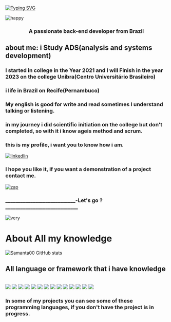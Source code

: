 [![Typing SVG](https://readme-typing-svg.demolab.com?font=Fira+Code&size=33&pause=1000&color=F74CC6&random=true&width=435&lines=Hi%2C+my+name+is+Ellen+Samanta%F0%9F%91%8B%F0%9F%8F%BC;I'm+a+Full-Stack+developer+with+DevOps+knowledge+and+concepts.;I+Graduated+in+Systems+Analysis+and+Development.;Welcome+to+my+GitHub+Profile%E2%98%BA%EF%B8%8F)](https://git.io/typing-svg)


![happy](https://emojipedia-us.s3.amazonaws.com/source/microsoft-teams/337/woman-raising-hand-medium-skin-tone_1f64b-1f3fd-200d-2640-fe0f.png)
<h3 align="center">A passionate back-end developer from Brazil</h3>

## about me: i Study ADS(analysis and systems development) 
### I started in college in the Year 2021 and I will Finish in the year 2023 on the college Unibra(Centro Universitário Brasileiro)
### i life in Brazil on Recife(Pernambuco)
### My english is good for write and read sometimes I understand talking or listening.

### in my journey i did scientific initiation on the college but don't completed, so with it i know ageis method and scrum.

### this is my profile, i want you to know how i am.

[![linkedlin](https://img.shields.io/badge/LinkedIn-0077B5?style=for-the-badge&logo=linkedin&logoColor=white)](https://www.linkedin.com/in/ellen-samanta-nunes-da-silva-674a42227/)

### I hope you like it, if you want a demonstration of a project contact me. 
[![zap](https://img.shields.io/badge/WhatsApp-25D366?style=for-the-badge&logo=whatsapp&logoColor=white)](https://api.whatsapp.com/send?phone=5581981311245)


### ____________________________-Let's go ? _____________________________

![very](https://media0.giphy.com/media/LXHJRRjnviw7e/giphy.gif?cid=790b76110b12ba450501b345270ccdd4907170ae696d336c&rid=giphy.gif&ct=g)

# About All my knowledge
![Samanta00 GitHub stats](https://github-readme-stats.vercel.app/api?username=Samanta00&show_icons=true&theme=radical)

## All language or framework that i have knowledge 
<div alt="html5" style="display: inline_block"><br/>
<img src="https://img.shields.io/badge/HTML5-E34F26?style=for-the-badge&logo=html5&logoColor=white">
<img src="https://img.shields.io/badge/CSS-239120?&style=for-the-badge&logo=css3&logoColor=white">
<img src="https://img.shields.io/badge/Python-14354C?style=for-the-badge&logo=python&logoColor=white">
<img src="https://img.shields.io/badge/JavaScript-323330?style=for-the-badge&logo=javascript&logoColor=F7DF1E">
<img src="https://img.shields.io/badge/PHP-777BB4?style=for-the-badge&logo=php&logoColor=white">
<img src="https://img.shields.io/badge/React-20232A?style=for-the-badge&logo=react&logoColor=61DAFB">
<img src="https://img.shields.io/badge/React_Native-20232A?style=for-the-badge&logo=react&logoColor=61DAFB">
<img src="https://img.shields.io/badge/MySQL-00000F?style=for-the-badge&logo=mysql&logoColor=white">
<img src="https://img.shields.io/badge/Node.js-43853D?style=for-the-badge&logo=node.js&logoColor=white">
<img src="https://img.shields.io/badge/Bootstrap-563D7C?style=for-the-badge&logo=bootstrap&logoColor=white">
<img src="https://img.shields.io/badge/GitHub-100000?style=for-the-badge&logo=github&logoColor=white">
<img src="https://img.shields.io/badge/Microsoft_Excel-217346?style=for-the-badge&logo=microsoft-excel&logoColor=white">
<img src="https://img.shields.io/badge/Microsoft_PowerPoint-B7472A?style=for-the-badge&logo=microsoft-powerpoint&logoColor=white">
<img src="https://img.shields.io/badge/Microsoft_Word-2B579A?style=for-the-badge&logo=microsoft-word&logoColor=white">


</div>

### In some of my projects you can see some of these programming languages, if you don't have the project is in progress.


